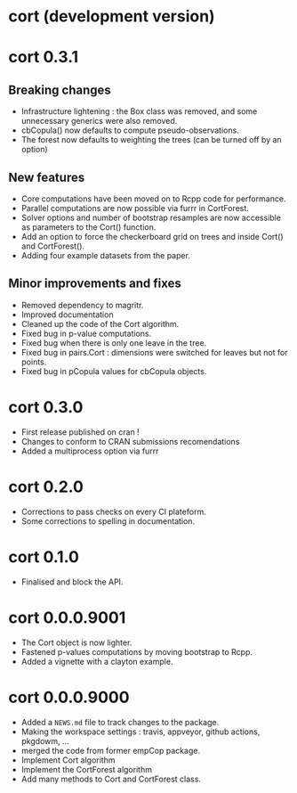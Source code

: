 # cort (development version)

# cort 0.3.1

## Breaking changes

* Infrastructure lightening : the Box class was removed, and some unnecessary generics were also removed.
* cbCopula() now defaults to compute pseudo-observations.
* The forest now defaults to weighting the trees (can be turned off by an option)

## New features

* Core computations have been moved on to Rcpp code for performance. 
* Parallel computations are now possible via furrr in CortForest.
* Solver options and number of bootstrap resamples are now accessible as parameters to the Cort() function.
* Add an option to force the checkerboard grid on trees and inside Cort() and CortForest().
* Adding four example datasets from the paper.

## Minor improvements and fixes

* Removed dependency to magritr.
* Improved documentation
* Cleaned up the code of the Cort algorithm.
* Fixed bug in p-value computations.
* Fixed bug when there is only one leave in the tree.
* Fixed bug in pairs.Cort : dimensions were switched for leaves but not for points.
* Fixed bug in pCopula values for cbCopula objects.


# cort 0.3.0

* First release published on cran !
* Changes to conform to CRAN submissions recomendations
* Added a multiprocess option via furrr

# cort 0.2.0

* Corrections to pass checks on every CI plateform.
* Some corrections to spelling in documentation.

# cort 0.1.0

* Finalised and block the API.

# cort 0.0.0.9001

* The Cort object is now lighter.
* Fastened p-values computations by moving bootstrap to Rcpp.
* Added a vignette with a clayton example.


# cort 0.0.0.9000

* Added a `NEWS.md` file to track changes to the package.
* Making the workspace settings : travis, appveyor, github actions, pkgdowm, ...
* merged the code from former empCop package.
* Implement Cort algorithm
* Implement the CortForest algorithm
* Add many methods to Cort and CortForest class.




